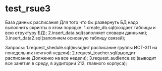 # test_rsue3
База данных расписания
Для того что бы развернуть БД надо выполнить скрипты в этом порядке:
1.create_db.sql(создает таблицы и всю структуру БД);
2.insert_data.sql(заполняет словари данными);
3.insert_data2.sql(заполняем основную таблицу связей);

Запросы:
1.request_shedule.sql(выводит расписание группы ИСТ-311 на понедельник нечтной недели);
2.request_teacher.sql(выводит расписание Долженко на все недели);
3.request_audience.sql(выводит все занятия в среду, в аудитории 212, главного корпуса);
